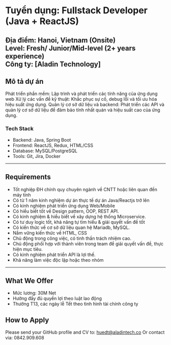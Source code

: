 # Tuyển dụng: Fullstack Developer (Java + ReactJS)
Địa điểm: Hanoi, Vietnam (Onsite)  
Level: Fresh/ Junior/Mid-level (2+ years experience)  
Công ty: [Aladin Technology]
---
## Mô tả dự án
Phát triển phần mềm: Lập trình và phát triển các tính năng của ứng dụng web 
Xử lý các vấn đề kỹ thuật: Khắc phục sự cố, debug lỗi và tối ưu hóa hiệu suất ứng dụng.
Quản lý cơ sở dữ liệu và backend: Phát triển các API và quản lý cơ sở dữ liệu để đảm bảo tính nhất quán và hiệu suất cao của ứng dụng.
### Tech Stack
- Backend: Java, Spring Boot
- Frontend: ReactJS, Redux, HTML/CSS
- Database: MySQL/PostgreSQL
- Tools: Git, Jira, Docker
---
## Requirements
- Tốt nghiệp ĐH chính quy chuyên ngành về CNTT hoặc liên quan đến máy tính
- Có từ 1 năm kinh nghiệm dự án thực tế dự án Java/Reactjs trở lên 
- Có kinh nghiệm phát triển ứng dụng Web/Mobile
- Có hiểu biết tốt về Design pattern, OOP, REST API.
- Có kinh nghiệm & hiểu biết về xây dựng hệ thống Microservice.
- Có tư duy logic tốt, khả năng tự tìm hiểu & giải quyết vấn đề tốt
- Có kiến thức về cơ sở dữ liệu quan hệ Mariadb, MySQL.
- Nắm vững kiến thức về HTML, CSS
- Chủ động trong công việc, có tinh thần trách nhiệm cao.
- Chủ động phối hợp với thành viên trong team để giải quyết vấn đề, thực hiện mục tiêu.
- Có kinh nghiệm phát triển API là lợi thế.
- Khả năng làm việc độc lập hoặc theo nhóm
---
## What We Offer
- Mức lương: 30M Net
- Hưởng đầy đủ quyền lợi theo luật lao động
- Thưởng T13, các ngày lễ Tết theo tình hình tài chính công ty

## How to Apply
Please send your GitHub profile and CV to: huedt@aladintech.co
Or contact via: 0842.909.608
